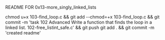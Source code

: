 README FOR 0x13-more_singly_linked_lists

chmod u+x 103-find_loop.c && git add --chmod=+x 103-find_loop.c && git commit -m 'task 102 Advanced Write a function that finds the loop in a linked list. 102-free_listint_safe.c' && git push
git add . && git commit -m 'created readme'